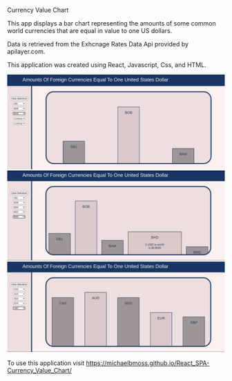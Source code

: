 Currency Value Chart

This app displays a bar chart representing the amounts of some common world currencies that are equal in value to one US dollars.

Data is retrieved from the Exhcnage Rates Data Api provided by apilayer.com.

This application was created using React, Javascript, Css, and HTML.

![screenshot 1](assets/CVA-01.png)
![screenshot 2](assets/CVA-02.png)
![screenshot 3](assets/CVA-03.png)

To use this application visit https://michaelbmoss.github.io/React_SPA-Currency_Value_Chart/